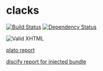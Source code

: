 clacks 
=========
[![Build Status](https://travis-ci.org/chevett/clacks.png?branch=master)](https://travis-ci.org/chevett/clacks?branch=master)
[![Dependency Status](https://gemnasium.com/chevett/clacks.png)](https://gemnasium.com/chevett/clacks)

![Valid XHTML](http://upload.wikimedia.org/wikipedia/commons/thumb/4/4f/Onda_Semaphore_Tower.jpg/401px-Onda_Semaphore_Tower.jpg)

[plato report](http://www.miketown3.com/plato/)

[discify report for injected bundle](http://www.miketown3.com/mt3_discify.html)
